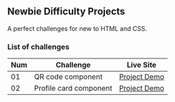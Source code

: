 ## Newbie Difficulty Projects

A perfect challenges for new to HTML and CSS.

### List of challenges

| Num | Challenge              | Live Site                                                                                                  |
| --- | ---------------------- | ---------------------------------------------------------------------------------------------------------- |
| 01  | QR code component      | [Project Demo](https://kayyrbeks.github.io/frontendmentor-challenges/01-newbie/01-qr-code-component/)      |
| 02  | Profile card component | [Project Demo](https://kayyrbeks.github.io/frontendmentor-challenges/01-newbie/02-profile-card-component/) |
